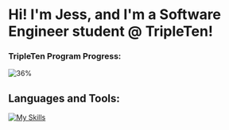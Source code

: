 # Hi! I'm Jess, and I'm a Software Engineer student @ TripleTen!

### TripleTen Program Progress:
![36%](https://progress-bar.xyz/36)

## **Languages and Tools:**

[![My Skills](https://skillicons.dev/icons?i=js,html,css,vscode,figma,git,github,discord)](https://skillicons.dev)
